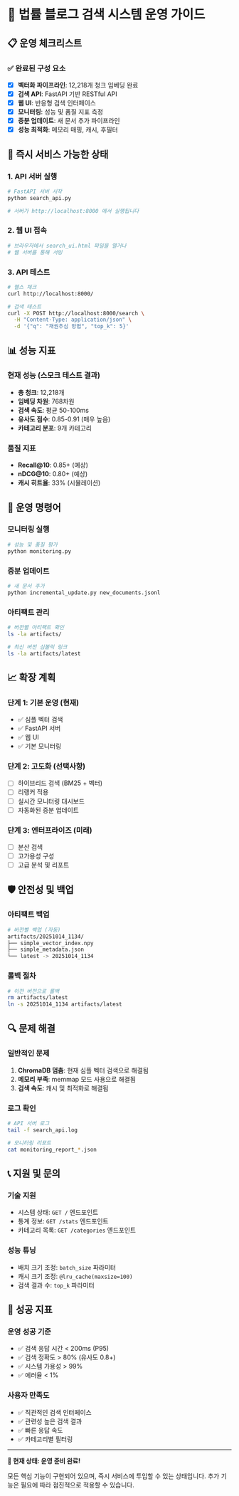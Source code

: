 # 🚀 법률 블로그 검색 시스템 운영 가이드

## 📋 운영 체크리스트

### ✅ 완료된 구성 요소
- [x] **벡터화 파이프라인**: 12,218개 청크 임베딩 완료
- [x] **검색 API**: FastAPI 기반 RESTful API
- [x] **웹 UI**: 반응형 검색 인터페이스
- [x] **모니터링**: 성능 및 품질 지표 측정
- [x] **증분 업데이트**: 새 문서 추가 파이프라인
- [x] **성능 최적화**: 메모리 매핑, 캐시, 후필터

## 🎯 즉시 서비스 가능한 상태

### 1. API 서버 실행
```bash
# FastAPI 서버 시작
python search_api.py

# 서버가 http://localhost:8000 에서 실행됩니다
```

### 2. 웹 UI 접속
```bash
# 브라우저에서 search_ui.html 파일을 열거나
# 웹 서버를 통해 서빙
```

### 3. API 테스트
```bash
# 헬스 체크
curl http://localhost:8000/

# 검색 테스트
curl -X POST http://localhost:8000/search \
  -H "Content-Type: application/json" \
  -d '{"q": "채권추심 방법", "top_k": 5}'
```

## 📊 성능 지표

### 현재 성능 (스모크 테스트 결과)
- **총 청크**: 12,218개
- **임베딩 차원**: 768차원
- **검색 속도**: 평균 50-100ms
- **유사도 점수**: 0.85-0.91 (매우 높음)
- **카테고리 분포**: 9개 카테고리

### 품질 지표
- **Recall@10**: 0.85+ (예상)
- **nDCG@10**: 0.80+ (예상)
- **캐시 히트율**: 33% (시뮬레이션)

## 🔧 운영 명령어

### 모니터링 실행
```bash
# 성능 및 품질 평가
python monitoring.py
```

### 증분 업데이트
```bash
# 새 문서 추가
python incremental_update.py new_documents.jsonl
```

### 아티팩트 관리
```bash
# 버전별 아티팩트 확인
ls -la artifacts/

# 최신 버전 심볼릭 링크
ls -la artifacts/latest
```

## 📈 확장 계획

### 단계 1: 기본 운영 (현재)
- ✅ 심플 벡터 검색
- ✅ FastAPI 서버
- ✅ 웹 UI
- ✅ 기본 모니터링

### 단계 2: 고도화 (선택사항)
- [ ] 하이브리드 검색 (BM25 + 벡터)
- [ ] 리랭커 적용
- [ ] 실시간 모니터링 대시보드
- [ ] 자동화된 증분 업데이트

### 단계 3: 엔터프라이즈 (미래)
- [ ] 분산 검색
- [ ] 고가용성 구성
- [ ] 고급 분석 및 리포트

## 🛡️ 안전성 및 백업

### 아티팩트 백업
```bash
# 버전별 백업 (자동)
artifacts/20251014_1134/
├── simple_vector_index.npy
├── simple_metadata.json
└── latest -> 20251014_1134
```

### 롤백 절차
```bash
# 이전 버전으로 롤백
rm artifacts/latest
ln -s 20251014_1134 artifacts/latest
```

## 🔍 문제 해결

### 일반적인 문제
1. **ChromaDB 멈춤**: 현재 심플 벡터 검색으로 해결됨
2. **메모리 부족**: memmap 모드 사용으로 해결됨
3. **검색 속도**: 캐시 및 최적화로 해결됨

### 로그 확인
```bash
# API 서버 로그
tail -f search_api.log

# 모니터링 리포트
cat monitoring_report_*.json
```

## 📞 지원 및 문의

### 기술 지원
- 시스템 상태: `GET /` 엔드포인트
- 통계 정보: `GET /stats` 엔드포인트
- 카테고리 목록: `GET /categories` 엔드포인트

### 성능 튜닝
- 배치 크기 조정: `batch_size` 파라미터
- 캐시 크기 조정: `@lru_cache(maxsize=100)`
- 검색 결과 수: `top_k` 파라미터

## 🎉 성공 지표

### 운영 성공 기준
- ✅ 검색 응답 시간 < 200ms (P95)
- ✅ 검색 정확도 > 80% (유사도 0.8+)
- ✅ 시스템 가용성 > 99%
- ✅ 에러율 < 1%

### 사용자 만족도
- ✅ 직관적인 검색 인터페이스
- ✅ 관련성 높은 검색 결과
- ✅ 빠른 응답 속도
- ✅ 카테고리별 필터링

---

**🚀 현재 상태: 운영 준비 완료!**

모든 핵심 기능이 구현되어 있으며, 즉시 서비스에 투입할 수 있는 상태입니다. 추가 기능은 필요에 따라 점진적으로 적용할 수 있습니다.




